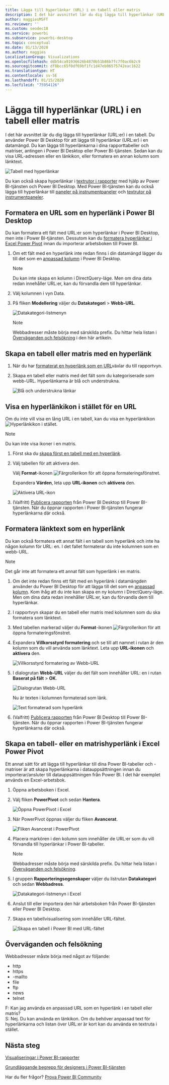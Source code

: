 ```yaml
---
title: Lägga till hyperlänkar (URL) i en tabell eller matris
description: I det här avsnittet lär du dig lägga till hyperlänkar (URL:er) i en tabell. Du använder Power BI Desktop för att lägga till hyperlänkar (URL:er) i en datamängd. Sedan kan du lägga till hyperlänkarna i dina rapporttabeller och matriser i Power BI Desktop eller Power BI-tjänsten.
author: maggiesMSFT
ms.reviewer: ''
ms.custom: seodec18
ms.service: powerbi
ms.subservice: powerbi-desktop
ms.topic: conceptual
ms.date: 01/13/2020
ms.author: maggies
LocalizationGroup: Visualizations
ms.openlocfilehash: ddb54ca91936626b4870b51b86b7fc7f0ac6b2c9
ms.sourcegitcommit: df8bcc65f0df69bf1fc1d47eb06575742eac1622
ms.translationtype: HT
ms.contentlocale: sv-SE
ms.lasthandoff: 01/15/2020
ms.locfileid: "75954126"
---
```

# <a name="add-hyperlinks-urls-to-a-table-or-matrix"></a>Lägga till hyperlänkar (URL) i en tabell eller matris
I det här avsnittet lär du dig lägga till hyperlänkar (URL:er) i en tabell. Du använder Power BI Desktop för att lägga till hyperlänkar (URL:er) i en datamängd. Du kan lägga till hyperlänkarna i dina rapporttabeller och matriser, antingen i Power BI Desktop eller Power BI-tjänsten. Sedan kan du visa URL-adressen eller en länkikon, eller formatera en annan kolumn som länktext.

![Tabell med hyperlänkar](media/power-bi-hyperlinks-in-tables/power-bi-url-link-text.png)

Du kan också skapa hyperlänkar i [textrutor i rapporter](service-add-hyperlink-to-text-box.md) med hjälp av Power BI-tjänsten och Power BI Desktop. Med Power BI-tjänsten kan du också lägga till hyperlänkar till [paneler på instrumentpaneler](service-dashboard-edit-tile.md) och [textrutor på instrumentpaneler](service-dashboard-add-widget.md). 


## <a name="format-a-url-as-a-hyperlink-in-power-bi-desktop"></a>Formatera en URL som en hyperlänk i Power BI Desktop

Du kan formatera ett fält med URL:er som hyperlänkar i Power BI Desktop, men inte i Power BI-tjänsten. Dessutom kan du [formatera hyperlänkar i Excel Power Pivot](#create-a-table-or-matrix-hyperlink-in-excel-power-pivot) innan du importerar arbetsboken till Power BI.

1. Om ett fält med en hyperlänk inte redan finns i din datamängd lägger du till det som en [anpassad kolumn](desktop-common-query-tasks.md) i Power BI Desktop.

    > [!NOTE]
    > Du kan inte skapa en kolumn i DirectQuery-läge.  Men om dina data redan innehåller URL:er, kan du förvandla dem till hyperlänkar.

2. Välj kolumnen i vyn Data. 

3. På fliken **Modellering** väljer du **Datakategori** > **Webb-URL**.
   
    ![Datakategori-listmenyn](media/power-bi-hyperlinks-in-tables/power-bi-format-web-url.png)

    > [!NOTE]
    > Webbadresser måste börja med särskilda prefix. Du hittar hela listan i [Överväganden och felsökning](#considerations-and-troubleshooting) i den här artikeln.

## <a name="create-a-table-or-matrix-with-a-hyperlink"></a>Skapa en tabell eller matris med en hyperlänk

1. När du har [formaterat en hyperlänk som en URL](#format-a-url-as-a-hyperlink-in-power-bi-desktop)växlar du till rapportvyn.
2. Skapa en tabell eller matris med det fält som du kategoriserade som webb-URL. Hyperlänkarna är blå och understrukna.

    ![Blå och understrukna länkar](media/power-bi-hyperlinks-in-tables/power-bi-url-blue-underline.png)


## <a name="display-a-hyperlink-icon-instead-of-a-url"></a>Visa en hyperlänkikon i stället för en URL

Om du inte vill visa en lång URL i en tabell, kan du visa en hyperlänkikon ![Hyperlänkikon](media/power-bi-hyperlinks-in-tables/power-bi-hyperlink-icon.png) i stället. 

> [!NOTE]
> Du kan inte visa ikoner i en matris.
   
1. Först ska du [skapa först en tabell med en hyperlänk](#create-a-table-or-matrix-with-a-hyperlink).

2. Välj tabellen för att aktivera den.

    Välj **Format**-ikonen ![Färgrollerikon](media/power-bi-hyperlinks-in-tables/power-bi-paintroller.png) för att öppna formateringsfönstret.

    Expandera **Värden**, leta upp **URL-ikonen** och **aktivera** den.

    ![Aktivera URL-ikon](media/power-bi-hyperlinks-in-tables/power-bi-url-icon-on.png)

1. (Valfritt) [Publicera rapporten](desktop-upload-desktop-files.md) från Power BI Desktop till Power BI-tjänsten. När du öppnar rapporten i Power BI-tjänsten fungerar hyperlänkarna där också.

## <a name="format-link-text-as-a-hyperlink"></a>Formatera länktext som en hyperlänk

Du kan också formatera ett annat fält i en tabell som hyperlänk och inte ha någon kolumn för URL: en. I det fallet formaterar du inte kolumnen som en webb-URL.

> [!NOTE]
> Det går inte att formatera ett annat fält som hyperlänk i en matris.

1. Om det inte redan finns ett fält med en hyperlänk i datamängden använder du Power BI Desktop för att lägga till det som en [anpassad kolumn](desktop-common-query-tasks.md). Kom ihåg att du inte kan skapa en ny kolumn i DirectQuery-läge.  Men om dina data redan innehåller URL:er, kan du förvandla dem till hyperlänkar.

2. I rapportvyn skapar du en tabell eller matris med kolumnen som du ska formatera som länktext.

3. Med tabellen markerad väljer du **Format**-ikonen ![Färgrollerikon](media/power-bi-hyperlinks-in-tables/power-bi-paintroller.png) för att öppna formateringsfönstret.

4. Expandera **Villkorsstyrd formatering** och se till att namnet i rutan är den kolumn som du vill använda som länktext. Leta upp **URL-ikonen** och **aktivera** den.

    ![Villkorsstyrd formatering av Webb-URL](media/power-bi-hyperlinks-in-tables/power-bi-format-conditional-web-url.png)

5. I dialogrutan **Webb-URL** väljer du det fält som innehåller URL: en i rutan **Baserat på fält** > **OK**.

    ![Dialogrutan Webb-URL](media/power-bi-hyperlinks-in-tables/power-bi-format-web-url-dialog.png)

    Nu är texten i kolumnen formaterad som länk.

    ![Text formaterad som hyperlänk](media/power-bi-hyperlinks-in-tables/power-bi-url-link-text.png)

1. (Valfritt) [Publicera rapporten](desktop-upload-desktop-files.md) från Power BI Desktop till Power BI-tjänsten. När du öppnar rapporten i Power BI-tjänsten fungerar hyperlänkarna där också.

## <a name="create-a-table-or-matrix-hyperlink-in-excel-power-pivot"></a>Skapa en tabell- eller en matrishyperlänk i Excel Power Pivot

Ett annat sätt för att lägga till hyperlänkar till dina Power BI-tabeller och -matriser är att skapa hyperlänkarna i datauppsättningen innan du importerar/ansluter till datauppsättningen från Power BI. I det här exemplet används en Excel-arbetsbok.

1. Öppna arbetsboken i Excel.
2. Välj fliken **PowerPivot** och sedan **Hantera**.
   
   ![Öppna PowerPivot i Excel](media/power-bi-hyperlinks-in-tables/createhyperlinkinpowerpivot2.png)
1. När PowerPivot öppnas väljer du fliken **Avancerat**.
   
   ![Fliken Avancerat i PowerPivot](media/power-bi-hyperlinks-in-tables/createhyperlinkinpowerpivot3.png)
4. Placera markören i den kolumn som innehåller de URL:er som du vill förvandla till hyperlänkar i Power BI-tabeller.
   
   > [!NOTE]
   > Webbadresser måste börja med särskilda prefix. Du hittar hela listan i [Överväganden och felsökning](#considerations-and-troubleshooting).
   > 
   
5. I gruppen **Rapporteringsegenskaper** väljer du listrutan **Datakategori** och sedan **Webbadress**. 
   
   ![Datakategori-listmenyn i Excel](media/power-bi-hyperlinks-in-tables/createhyperlinksnew.png)

6. Anslut till eller importera den här arbetsboken från Power BI-tjänsten eller Power BI Desktop.
7. Skapa en tabellvisualisering som innehåller URL-fältet.
   
   ![Skapa en tabell i Power BI med URL-fältet](media/power-bi-hyperlinks-in-tables/hyperlinksintables.gif)

## <a name="considerations-and-troubleshooting"></a>Överväganden och felsökning

Webbadresser måste börja med något av följande:
- http
- https
- -mailto
- file
- ftp
- news
- telnet

F: Kan jag använda en anpassad URL som en hyperlänk i en tabell eller matris?    
S: Nej. Du kan använda en länkikon. Om du behöver anpassad text för hyperlänkarna och listan över URL:er är kort kan du använda en textruta i stället.


## <a name="next-steps"></a>Nästa steg
[Visualiseringar i Power BI-rapporter](visuals/power-bi-report-visualizations.md)

[Grundläggande begrepp för designers i Power BI-tjänsten](service-basic-concepts.md)

Har du fler frågor? [Prova Power BI Community](https://community.powerbi.com/)


